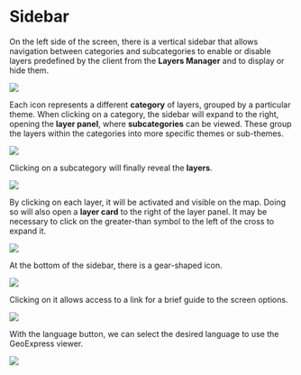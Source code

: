 # Sidebar

On the left side of the screen, there is a vertical sidebar that allows navigation between categories and subcategories to enable or disable layers predefined by the client from the **Layers Manager** and to display or hide them.

![](../images/barra.png)

Each icon represents a different **category** of layers, grouped by a particular theme. When clicking on a category, the sidebar will expand to the right, opening the **layer panel**, where **subcategories** can be viewed. These group the layers within the categories into more specific themes or sub-themes.

![](../images/barra1.png)

Clicking on a subcategory will finally reveal the **layers**.

![](../images/barra2.png)

By clicking on each layer, it will be activated and visible on the map. Doing so will also open a **layer card** to the right of the layer panel. It may be necessary to click on the greater-than symbol to the left of the cross to expand it.

![](../images/barra3.png)

At the bottom of the sidebar, there is a gear-shaped icon.

![](../images/barra4.png)

Clicking on it allows access to a link for a brief guide to the screen options.

![](../images/barra5.png)

With the language button, we can select the desired language to use the GeoExpress viewer.

![](../images/barra6.png)

